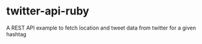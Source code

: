 # twitter-api-ruby
A REST API example to fetch location and tweet data from twitter for a given hashtag
